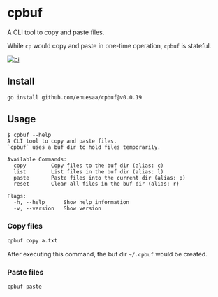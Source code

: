 # cpbuf
A CLI tool to copy and paste files. 

While `cp` would copy and paste in one-time operation, `cpbuf` is stateful.

[![ci](https://github.com/enuesaa/cpbuf/actions/workflows/ci.yaml/badge.svg)](https://github.com/enuesaa/cpbuf/actions/workflows/ci.yaml)


## Install
```bash
go install github.com/enuesaa/cpbuf@v0.0.19
```

## Usage
```console
$ cpbuf --help
A CLI tool to copy and paste files.
`cpbuf` uses a buf dir to hold files temporarily.

Available Commands:
  copy        Copy files to the buf dir (alias: c)
  list        List files in the buf dir (alias: l)
  paste       Paste files into the current dir (alias: p)
  reset       Clear all files in the buf dir (alias: r)

Flags:
  -h, --help      Show help information
  -v, --version   Show version
```

### Copy files
```bash
cpbuf copy a.txt
```

After executing this command, the buf dir `~/.cpbuf` would be created.

### Paste files
```bash
cpbuf paste
```
